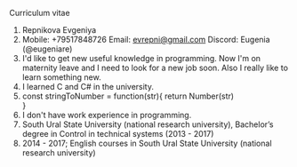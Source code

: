 Curriculum vitae

1. Repnikova Evgeniya
2. Mobile: +79517848726
Email: evrepni@gmail.com
Discord: Eugenia (@eugeniare)
3. I'd like to get new useful knowledge in programming. Now I'm on maternity leave and I need to look for a new job soon. Also I really like to learn something new.
4. I learned C and C# in the university.
5. const stringToNumber = function(str){
  return Number(str)  
}
6. I don't have work experience in programming.
7. South Ural State University (national research university), Bachelor’s degree in Сontrol in technical systems (2013 - 2017)
8. 2014 - 2017; English courses in South Ural State University (national research university)